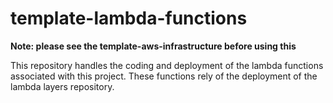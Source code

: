 # template-lambda-functions

**Note: please see the template-aws-infrastructure before using this**

This repository handles the coding and deployment of the lambda functions associated with this project. These functions rely of the deployment of the lambda layers repository.


